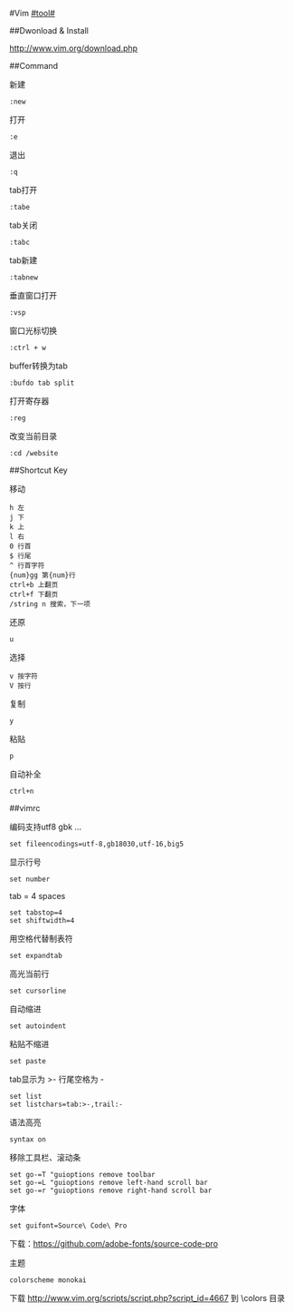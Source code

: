 #Vim [#tool#](/#tool)

##Dwonload & Install

http://www.vim.org/download.php

##Command

新建
```
:new
```

打开
```
:e
```

退出
```
:q
```

tab打开
```
:tabe
```

tab关闭
```
:tabc
```

tab新建
```
:tabnew
```

垂直窗口打开
```
:vsp
```

窗口光标切换
```
:ctrl + w
```

buffer转换为tab
```
:bufdo tab split
```

打开寄存器
```
:reg
```

改变当前目录
```
:cd /website
```

##Shortcut Key

移动
```
h 左
j 下
k 上
l 右
0 行首
$ 行尾
^ 行首字符
{num}gg 第{num}行
ctrl+b 上翻页
ctrl+f 下翻页
/string n 搜索，下一项
```

还原
```
u
```

选择
```
v 按字符
V 按行
```

复制
```
y
```

粘贴
```
p
```

自动补全
```
ctrl+n
```

##vimrc

编码支持utf8 gbk ...
```
set fileencodings=utf-8,gb18030,utf-16,big5
```

显示行号
```
set number
```

tab = 4 spaces
```
set tabstop=4
set shiftwidth=4
```

用空格代替制表符
```
set expandtab
```

高光当前行
```
set cursorline
```

自动缩进
```
set autoindent
```

粘贴不缩进
```
set paste
```

tab显示为 >- 行尾空格为 -
```
set list
set listchars=tab:>-,trail:-
```

语法高亮
```
syntax on
```

移除工具栏、滚动条
```
set go-=T "guioptions remove toolbar
set go-=L "guioptions remove left-hand scroll bar
set go-=r "guioptions remove right-hand scroll bar
```

字体
```
set guifont=Source\ Code\ Pro
```
下载：https://github.com/adobe-fonts/source-code-pro

主题
```
colorscheme monokai
```
下载 http://www.vim.org/scripts/script.php?script_id=4667 到 \colors 目录
